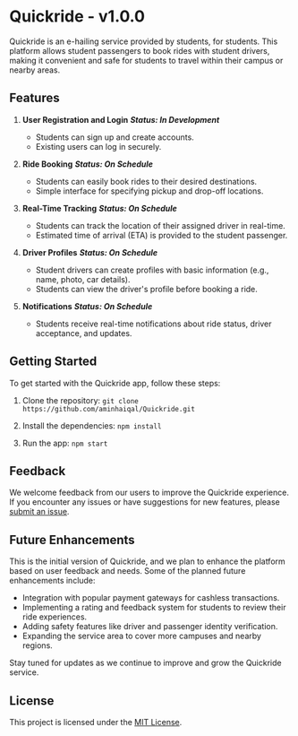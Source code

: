 # Quickride - v1.0.0

Quickride is an e-hailing service provided by students, for students. This platform allows student passengers to book rides with student drivers, making it convenient and safe for students to travel within their campus or nearby areas.


## Features

1. **User Registration and Login**
   ***Status: In Development***
   - Students can sign up and create accounts.
   - Existing users can log in securely.

2. **Ride Booking**
   ***Status: On Schedule***
   - Students can easily book rides to their desired destinations.
   - Simple interface for specifying pickup and drop-off locations.

3. **Real-Time Tracking**
   ***Status: On Schedule***
   - Students can track the location of their assigned driver in real-time.
   - Estimated time of arrival (ETA) is provided to the student passenger.

4. **Driver Profiles**
   ***Status: On Schedule***
   - Student drivers can create profiles with basic information (e.g., name, photo, car details).
   - Students can view the driver's profile before booking a ride.

5. **Notifications**
   ***Status: On Schedule***
   - Students receive real-time notifications about ride status, driver acceptance, and updates.


## Getting Started

To get started with the Quickride app, follow these steps:

1. Clone the repository:
    ``git clone https://github.com/aminhaiqal/Quickride.git``

2. Install the dependencies:
    ``npm install``

3. Run the app:
    ``npm start``


## Feedback

We welcome feedback from our users to improve the Quickride experience. If you encounter any issues or have suggestions for new features, please [submit an issue](https://github.com/aminhaiqal/Quickride/issues).


## Future Enhancements

This is the initial version of Quickride, and we plan to enhance the platform based on user feedback and needs. Some of the planned future enhancements include:

- Integration with popular payment gateways for cashless transactions.
- Implementing a rating and feedback system for students to review their ride experiences.
- Adding safety features like driver and passenger identity verification.
- Expanding the service area to cover more campuses and nearby regions.

Stay tuned for updates as we continue to improve and grow the Quickride service.


## License

This project is licensed under the [MIT License](LICENSE).
